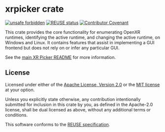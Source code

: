 # xrpicker crate

<!--
Copyright 2023, Collabora, Ltd.
SPDX-License-Identifier: CC-BY-4.0
-->

[![unsafe forbidden](https://img.shields.io/badge/unsafe-forbidden-success.svg)](https://github.com/rust-secure-code/safety-dance/)
[![REUSE status](https://api.reuse.software/badge/github.com/rpavlik/xr-picker)](https://api.reuse.software/info/github.com/rpavlik/xr-picker)
[![Contributor Covenant](https://img.shields.io/badge/Contributor%20Covenant-2.1-4baaaa.svg)](../CODE_OF_CONDUCT.md)

This crate provides the core functionality for enumerating OpenXR runtimes,
identifying the active runtime, and changing the active runtime, on Windows and
Linux. It contains features that assist in implementing a GUI frontend but does
not rely on or infer any particular GUI.

See the
[main XR Picker README](https://github.com/rpavlik/xr-picker/blob/main/README.md)
for more information.

## License

Licensed under either of the
[Apache License, Version 2.0](LICENSES/Apache-2.0.txt) or the
[MIT license](LICENSES/MIT.txt) at your option.

Unless you explicitly state otherwise, any contribution intentionally submitted
for inclusion in this crate by you, as defined in the Apache-2.0 license, shall
be dual licensed as above, without any additional terms or conditions.

This software conforms to the [REUSE specification](https://reuse.software).
